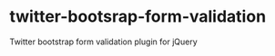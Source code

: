 twitter-bootsrap-form-validation
================================

Twitter bootstrap form validation plugin for jQuery